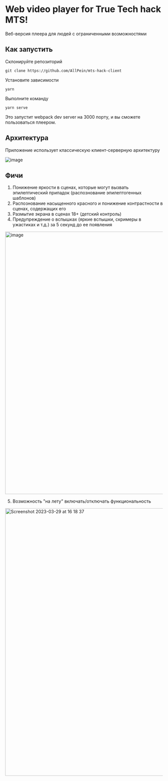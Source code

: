 # Web video player for True Tech hack MTS!

Веб-версия плеера для людей с ограниченными возможностями

## Как запустить

Склонируйте репозиторий

```
git clone https://github.com/AllPein/mts-hack-client
```

Установите зависимости

```
yarn
```

Выполните команду

```
yarn serve
```

Это запустит webpack dev server на 3000 порту, и вы сможете пользоваться плеером.

## Архитектура

Приложение использует классическую клиент-серверную архитектуру

![image](https://user-images.githubusercontent.com/35956979/228590329-1ac9454f-cd35-4630-ac8b-fb7b3eea890c.png)


## Фичи

1. Понижение яркости в сценах, которые могут вызвать эпилептический припадок (распознование эпилептогенных шаблонов)
2. Распознование насыщенного красного и понижение контрастности в сценах, содержащих его
3. Размытие экрана в сценах 18+ (детский контроль)
4. Предупреждение о вспышках (яркие вспышки, скримеры в ужастиках и т.д.) за 5 секунд до ее появления

<img width="839" alt="image" src="https://user-images.githubusercontent.com/35956979/228519724-85e3bc82-9e39-4eeb-8425-990820290c58.png">

5. Возможность "на лету" включать/отключать функциональность

<img width="855" alt="Screenshot 2023-03-29 at 16 18 37" src="https://user-images.githubusercontent.com/35956979/228521485-7dc64042-2275-46f3-80e4-b6a956c8d628.png">



